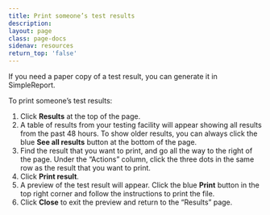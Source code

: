 ```yaml
---
title: Print someone’s test results
description:
layout: page
class: page-docs
sidenav: resources
return_top: 'false'
---
```


If you need a paper copy of a test result, you can generate it in SimpleReport.

To print someone’s test results:
1. Click **Results** at the top of the page.
2. A table of results from your testing facility will appear showing all results from the past 48 hours. To show older results, you can always click the blue **See all results** button at the bottom of the page.
3. Find the result that you want to print, and go all the way to the right of the page. Under the “Actions” column, click the three dots in the same row as the result that you want to print.
4. Click **Print result**.
5. A preview of the test result will appear. Click the blue **Print** button in the top right corner and follow the instructions to print the file.
6. Click **Close** to exit the preview and return to the “Results” page.
